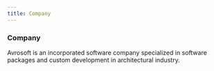 ```yaml
---
title: Company
---
```


<!-- Company Section -->
<div class="w3-container w3-padding-32" id="company">
  <h3 class="w3-border-bottom w3-border-light-grey w3-padding-16">Company</h3>
  <p>Avrosoft is an incorporated software company specialized in software packages and custom development in architectural industry.
  </p>
</div>

<!--
<div class="w3-row-padding w3-grayscale">
  <div class="w3-col l3 m6 w3-margin-bottom">
    <img src="{{ root_url }}/assets/team2.jpg" alt="John" style="width:100%">
    <h3>John Doe</h3>
    <p class="w3-opacity">CEO & Founder</p>
    <p>Phasellus eget enim eu lectus faucibus vestibulum. Suspendisse sodales pellentesque elementum.</p>
    <p><button class="w3-button w3-light-grey w3-block">Contact</button></p>
  </div>
  <div class="w3-col l3 m6 w3-margin-bottom">
    <img src="{{ root_url }}/assets/team1.jpg" alt="Jane" style="width:100%">
    <h3>Jane Doe</h3>
    <p class="w3-opacity">Architect</p>
    <p>Phasellus eget enim eu lectus faucibus vestibulum. Suspendisse sodales pellentesque elementum.</p>
    <p><button class="w3-button w3-light-grey w3-block">Contact</button></p>
  </div>
  <div class="w3-col l3 m6 w3-margin-bottom">
    <img src="{{ root_url }}/assets/team3.jpg" alt="Mike" style="width:100%">
    <h3>Mike Ross</h3>
    <p class="w3-opacity">Architect</p>
    <p>Phasellus eget enim eu lectus faucibus vestibulum. Suspendisse sodales pellentesque elementum.</p>
    <p><button class="w3-button w3-light-grey w3-block">Contact</button></p>
  </div>
  <div class="w3-col l3 m6 w3-margin-bottom">
    <img src="{{ root_url }}/assets/team4.jpg" alt="Dan" style="width:100%">
    <h3>Dan Star</h3>
    <p class="w3-opacity">Architect</p>
    <p>Phasellus eget enim eu lectus faucibus vestibulum. Suspendisse sodales pellentesque elementum.</p>
    <p><button class="w3-button w3-light-grey w3-block">Contact</button></p>
  </div>
</div>
-->